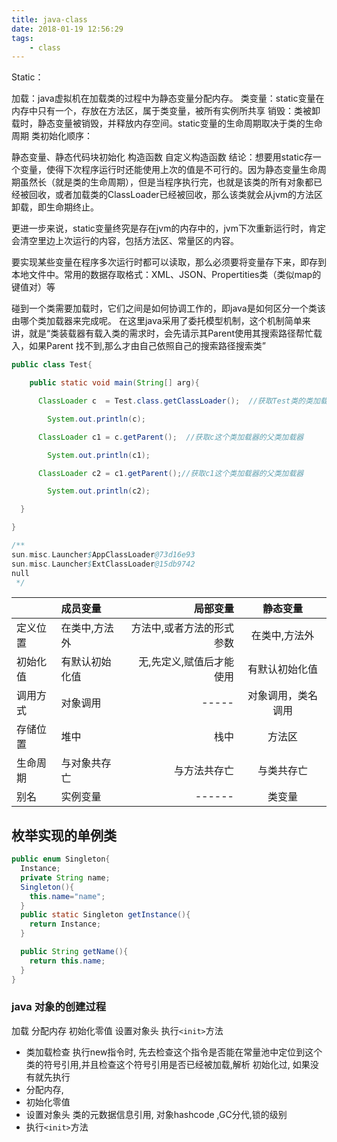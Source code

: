 ```yaml
---
title: java-class
date: 2018-01-19 12:56:29
tags:
    - class 
---
```


Static：

加载：java虚拟机在加载类的过程中为静态变量分配内存。
类变量：static变量在内存中只有一个，存放在方法区，属于类变量，被所有实例所共享
销毁：类被卸载时，静态变量被销毁，并释放内存空间。static变量的生命周期取决于类的生命周期
类初始化顺序：

静态变量、静态代码块初始化
构造函数
自定义构造函数
结论：想要用static存一个变量，使得下次程序运行时还能使用上次的值是不可行的。因为静态变量生命周期虽然长（就是类的生命周期），但是当程序执行完，也就是该类的所有对象都已经被回收，或者加载类的ClassLoader已经被回收，那么该类就会从jvm的方法区卸载，即生命期终止。

更进一步来说，static变量终究是存在jvm的内存中的，jvm下次重新运行时，肯定会清空里边上次运行的内容，包括方法区、常量区的内容。

要实现某些变量在程序多次运行时都可以读取，那么必须要将变量存下来，即存到本地文件中。常用的数据存取格式：XML、JSON、Propertities类（类似map的键值对）等


碰到一个类需要加载时，它们之间是如何协调工作的，即java是如何区分一个类该由哪个类加载器来完成呢。 在这里java采用了委托模型机制，这个机制简单来讲，就是“类装载器有载入类的需求时，会先请示其Parent使用其搜索路径帮忙载入，如果Parent 找不到,那么才由自己依照自己的搜索路径搜索类”

```java
public class Test{

    public static void main(String[] arg){

      ClassLoader c  = Test.class.getClassLoader();  //获取Test类的类加载器

        System.out.println(c); 

      ClassLoader c1 = c.getParent();  //获取c这个类加载器的父类加载器

        System.out.println(c1);

      ClassLoader c2 = c1.getParent();//获取c1这个类加载器的父类加载器

        System.out.println(c2);

  }

}

/**
sun.misc.Launcher$AppClassLoader@73d16e93
sun.misc.Launcher$ExtClassLoader@15db9742
null
 */
```

|          | 成员变量       | 局部变量                  | 静态变量           |
| :------- | :------------- | ------------------------: | :----------------: |
| 定义位置 | 在类中,方法外  | 方法中,或者方法的形式参数 | 在类中,方法外      |
| 初始化值 | 有默认初始化值 | 无,先定义,赋值后才能使用  | 有默认初始化值     |
| 调用方式 | 对象调用       | -----                     | 对象调用，类名调用 |
| 存储位置 | 堆中           | 栈中                      | 方法区             |
| 生命周期 | 与对象共存亡   | 与方法共存亡              | 与类共存亡         |
| 别名     | 实例变量       | ------                    | 类变量             |


## 枚举实现的单例类

```java
public enum Singleton{
  Instance;
  private String name;
  Singleton(){
    this.name="name";
  }
  public static Singleton getInstance(){
    return Instance;
  }

  public String getName(){
    return this.name;
  }
}
```

### java 对象的创建过程

加载 分配内存 初始化零值 设置对象头 执行`<init>`方法

- 类加载检查 执行new指令时, 先去检查这个指令是否能在常量池中定位到这个类的符号引用,并且检查这个符号引用是否已经被加载,解析 初始化过, 如果没有就先执行
- 分配内存,
- 初始化零值
- 设置对象头 类的元数据信息引用, 对象hashcode ,GC分代,锁的级别
- 执行`<init>`方法


